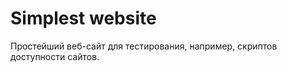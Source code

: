 # Simplest website
  Простейший веб-сайт для тестирования, например, скриптов доступности сайтов.  
